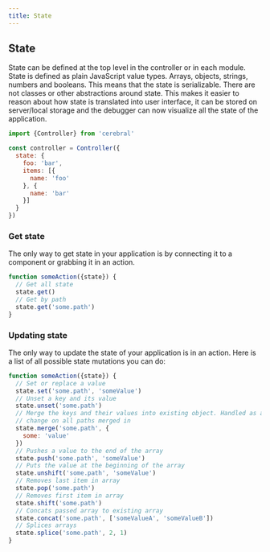 ```yaml
---
title: State
---
```


## State
State can be defined at the top level in the controller or in each module. State is defined as plain JavaScript value types. Arrays, objects, strings, numbers and booleans. This means that the state is serializable. There are not classes or other abstractions around state. This makes it easier to reason about how state is translated into user interface, it can be stored on server/local storage and the debugger can now visualize all the state of the application.

```js
import {Controller} from 'cerebral'

const controller = Controller({
  state: {
    foo: 'bar',
    items: [{
      name: 'foo'
    }, {
      name: 'bar'
    }]
  }
})
```
### Get state
The only way to get state in your application is by connecting it to a component or grabbing it in an action.

```js
function someAction({state}) {
  // Get all state
  state.get()
  // Get by path
  state.get('some.path')
}
```


### Updating state
The only way to update the state of your application is in an action. Here is a list of all possible state mutations you can do:

```js
function someAction({state}) {
  // Set or replace a value
  state.set('some.path', 'someValue')
  // Unset a key and its value
  state.unset('some.path')
  // Merge the keys and their values into existing object. Handled as a
  // change on all paths merged in
  state.merge('some.path', {
    some: 'value'
  })
  // Pushes a value to the end of the array
  state.push('some.path', 'someValue')
  // Puts the value at the beginning of the array
  state.unshift('some.path', 'someValue')
  // Removes last item in array
  state.pop('some.path')
  // Removes first item in array
  state.shift('some.path')
  // Concats passed array to existing array
  state.concat('some.path', ['someValueA', 'someValueB'])
  // Splices arrays
  state.splice('some.path', 2, 1)
}
```
